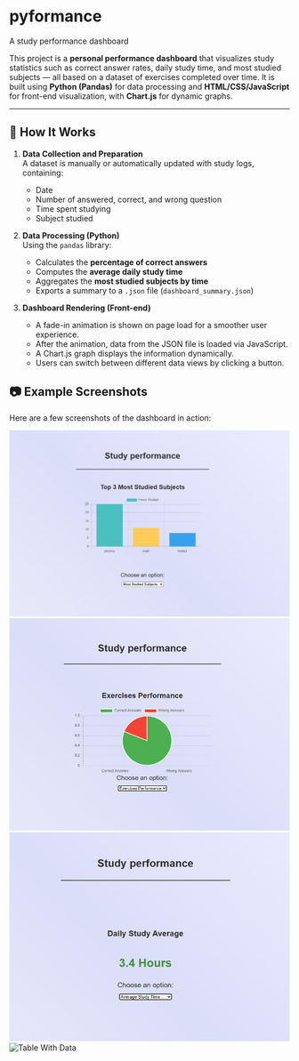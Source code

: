 # pyformance
A study performance dashboard

This project is a **personal performance dashboard** that visualizes study statistics such as correct answer rates, daily study time, and most studied subjects — all based on a dataset of exercises completed over time. It is built using **Python (Pandas)** for data processing and **HTML/CSS/JavaScript** for front-end visualization, with **Chart.js** for dynamic graphs.

---

## 🚀 How It Works

1. **Data Collection and Preparation**  
   A dataset is manually or automatically updated with study logs, containing:
   - Date
   - Number of answered, correct, and wrong question
   - Time spent studying
   - Subject studied

2. **Data Processing (Python)**  
   Using the `pandas` library:
   - Calculates the **percentage of correct answers**
   - Computes the **average daily study time**
   - Aggregates the **most studied subjects by time**
   - Exports a summary to a `.json` file (`dashboard_summary.json`)

3. **Dashboard Rendering (Front-end)**  
   - A fade-in animation is shown on page load for a smoother user experience.
   - After the animation, data from the JSON file is loaded via JavaScript.
   - A Chart.js graph displays the information dynamically.
   - Users can switch between different data views by clicking a button.
     
## 📷 Example Screenshots

Here are a few screenshots of the dashboard in action:

![Main Dashboard View](./Pyformance/frontend/assets/most-studied-subjects.png)
![Correct Answers Pie Chart](./Pyformance/frontend/assets/exercises-performance.png)
![Daily Study Average](./Pyformance/frontend/assets/daily-study-average.png)
![Table With Data](./Pyformance/frontend/assets/data_table)
